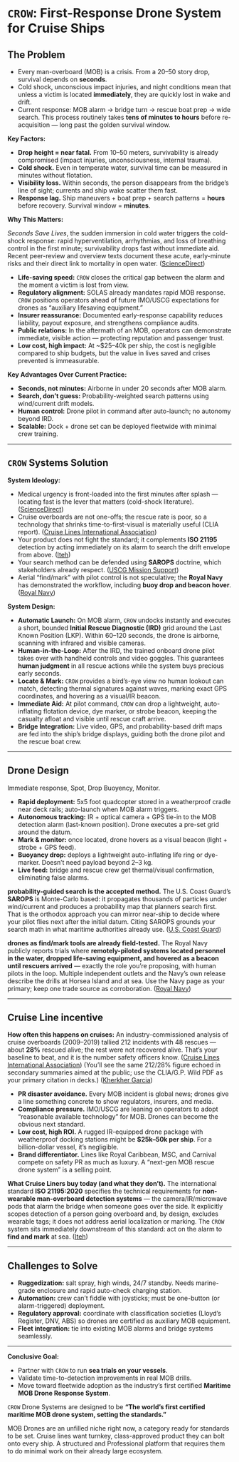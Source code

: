 
# `CROW`: First-Response Drone System for Cruise Ships

## The Problem

* Every man-overboard (MOB) is a crisis. From a 20–50 story drop, survival depends on **seconds**.
* Cold shock, unconscious impact injuries, and night conditions mean that unless a victim is located **immediately**, they are quickly lost in wake and drift.
* Current response: MOB alarm → bridge turn → rescue boat prep → wide search. This process routinely takes **tens of minutes to hours** before re-acquisition — long past the golden survival window.

**Key Factors:**

* **Drop height = near fatal.** From 10–50 meters, survivability is already compromised (impact injuries, unconsciousness, internal trauma).
* **Cold shock.** Even in temperate water, survival time can be measured in minutes without flotation.
* **Visibility loss.** Within seconds, the person disappears from the bridge’s line of sight; currents and ship wake scatter them fast.
* **Response lag.** Ship maneuvers + boat prep + search patterns = **hours** before recovery. Survival window = **minutes**.

**Why This Matters:**

*Seconds Save Lives*, the sudden immersion in cold water triggers the cold-shock response: rapid hyperventilation, arrhythmias, and loss of breathing control in the first minute; survivability drops fast without immediate aid. Recent peer-review and overview texts document these acute, early-minute risks and their direct link to mortality in open water. ([ScienceDirect](https://www.sciencedirect.com/science/article/pii/S0306456523003169?utm_source=chatgpt.com "Habituation of the cold shock response: A systematic ..."))

* **Life-saving speed:** `CROW` closes the critical gap between the alarm and the moment a victim is lost from view.
* **Regulatory alignment:** SOLAS already mandates rapid MOB response. `CROW` positions operators ahead of future IMO/USCG expectations for drones as “auxiliary lifesaving equipment.”
* **Insurer reassurance:** Documented early-response capability reduces liability, payout exposure, and strengthens compliance audits.
* **Public relations:** In the aftermath of an MOB, operators can demonstrate immediate, visible action — protecting reputation and passenger trust.
* **Low cost, high impact:** At ~$25–40k per ship, the cost is negligible compared to ship budgets, but the value in lives saved and crises prevented is immeasurable.

**Key Advantages Over Current Practice:**

* **Seconds, not minutes:** Airborne in under 20 seconds after MOB alarm.
* **Search, don’t guess:** Probability-weighted search patterns using wind/current drift models.
* **Human control:** Drone pilot in command after auto-launch; no autonomy beyond IRD.
* **Scalable:** Dock + drone set can be deployed fleetwide with minimal crew training.

---

## `CROW` Systems Solution

**System Ideology:**

* Medical urgency is front-loaded into the first minutes after splash — locating fast is the lever that matters (cold-shock literature). ([ScienceDirect](https://www.sciencedirect.com/science/article/pii/S0306456523003169?utm_source=chatgpt.com "Habituation of the cold shock response: A systematic ..."))
* Cruise overboards are not one-offs; the rescue rate is poor, so a technology that shrinks time-to-first-visual is materially useful (CLIA report). ([Cruise Lines International Association](https://cruising.org/sites/default/files/2025-03/report_operational_incidents_2019-v-1.pdf?utm_source=chatgpt.com "Report on Operational Incidents 2009 to 2019 For CLIA ..."))  
* Your product does not fight the standard; it complements **ISO 21195** detection by acting immediately on its alarm to search the drift envelope from above. ([Iteh](https://cdn.standards.iteh.ai/samples/76051/c3ad63c1e50e4901911cca54874631d9/ISO-21195-2020.pdf?utm_source=chatgpt.com "[PDF] INTERNATIONAL STANDARD ISO 21195"))  
* Your search method can be defended using **SAROPS** doctrine, which stakeholders already respect. ([USCG Mission Support](https://www.dcms.uscg.mil/Our-Organization/Assistant-Commandant-for-Acquisitions-CG-9/International-Acquisition/SAROPS/?utm_source=chatgpt.com "Search and Rescue Optimal Planning System"))  
* Aerial “find/mark” with pilot control is not speculative; the **Royal Navy** has demonstrated the workflow, including **buoy drop and beacon hover**. ([Royal Navy](https://www.royalnavy.mod.uk/news/2021/july/02/210702-drone-trials-mob?utm_source=chatgpt.com "Navy tests drones in man overboard trials"))

**System Design:**

* **Automatic Launch:** On MOB alarm, `CROW` undocks instantly and executes a short, bounded **Initial Rescue Diagnostic (IRD)** grid around the Last Known Position (LKP). Within 60–120 seconds, the drone is airborne, scanning with infrared and visible cameras.
* **Human-in-the-Loop:** After the IRD, the trained onboard drone pilot takes over with handheld controls and video goggles. This guarantees **human judgment** in all rescue actions while the system buys precious early seconds.
* **Locate & Mark:** `CROW` provides a bird’s-eye view no human lookout can match, detecting thermal signatures against waves, marking exact GPS coordinates, and hovering as a visual/IR beacon.
* **Immediate Aid:** At pilot command, `CROW` can drop a lightweight, auto-inflating flotation device, dye marker, or strobe beacon, keeping the casualty afloat and visible until rescue craft arrive.
* **Bridge Integration:** Live video, GPS, and probability-based drift maps are fed into the ship’s bridge displays, guiding both the drone pilot and the rescue boat crew.

---

## Drone Design

Immediate response, Spot, Drop Buoyency, Monitor.

* **Rapid deployment:** 5x5 foot quadcopter stored in a weatherproof cradle near deck rails; auto-launch when MOB alarm triggers.
* **Autonomous tracking:** IR + optical camera + GPS tie-in to the MOB detection alarm (last-known position). Drone executes a pre-set grid around the datum.
* **Mark & monitor:** once located, drone hovers as a visual beacon (light + strobe + GPS feed).
* **Buoyancy drop:** deploys a lightweight auto-inflating life ring or dye-marker. Doesn’t need payload beyond 2–3 kg.
* **Live feed:** bridge and rescue crew get thermal/visual confirmation, eliminating false alarms.

**probability-guided search is the accepted method.** The U.S. Coast Guard’s **SAROPS** is Monte-Carlo based: it propagates thousands of particles under wind/current and produces a probability map that planners search first. That is the orthodox approach you can mirror near-ship to decide where your pilot flies next after the initial datum. Citing SAROPS grounds your search math in what maritime authorities already use. ([U.S. Coast Guard](https://www.dco.uscg.mil/Portals/9/CG-5R/SARfactsInfo/SAROPSInforSheet.pdf?utm_source=chatgpt.com "Search and Rescue Optimal Planning System (SAROPS)"))

**drones as find/mark tools are already field-tested.** The Royal Navy publicly reports trials where **remotely-piloted systems located personnel in the water, dropped life-saving equipment, and hovered as a beacon until rescuers arrived** — exactly the role you’re proposing, with human pilots in the loop. Multiple independent outlets and the Navy’s own release describe the drills at Horsea Island and at sea. Use the Navy page as your primary; keep one trade source as corroboration. ([Royal Navy](https://www.royalnavy.mod.uk/news/2021/july/02/210702-drone-trials-mob?utm_source=chatgpt.com "Navy tests drones in man overboard trials"))

---

## Cruise Line incentive

**How often this happens on cruises:** An industry-commissioned analysis of cruise overboards (2009–2019) tallied 212 incidents with 48 rescues — about **28%** rescued alive; the rest were not recovered alive. That’s your baseline to beat, and it is the number safety officers know. ([Cruise Lines International Association](https://cruising.org/sites/default/files/2025-03/report_operational_incidents_2019-v-1.pdf?utm_source=chatgpt.com "Report on Operational Incidents 2009 to 2019 For CLIA ...")) (You’ll see the same 212/28% figure echoed in secondary summaries aimed at the public; use the CLIA/G.P. Wild PDF as your primary citation in decks.) ([Kherkher Garcia](https://www.kherkhergarcia.com/how-common-cruise-guest-overboard-incidents/?utm_source=chatgpt.com "How Common are Cruise Guest Overboard Incidents?"))

* **PR disaster avoidance.** Every MOB incident is global news; drones give a line something concrete to show regulators, insurers, and media.
* **Compliance pressure.** IMO/USCG are leaning on operators to adopt “reasonable available technology” for MOB. Drones can become the obvious next standard.
* **Low cost, high ROI.** A rugged IR-equipped drone package with weatherproof docking stations might be **$25k–50k per ship**. For a billion-dollar vessel, it’s negligible.
* **Brand differentiator.** Lines like Royal Caribbean, MSC, and Carnival compete on safety PR as much as luxury. A “next-gen MOB rescue drone system” is a selling point.

**What Cruise Liners buy today (and what they don’t).** The international standard **ISO 21195:2020** specifies the technical requirements for **non-wearable man-overboard detection systems** — the camera/IR/microwave pods that alarm the bridge when someone goes over the side. It explicitly scopes detection of a person going overboard and, by design, excludes wearable tags; it does not address aerial localization or marking. The `CROW` system sits immediately downstream of this standard: act on the alarm to **find and mark** at sea. ([Iteh](https://cdn.standards.iteh.ai/samples/76051/c3ad63c1e50e4901911cca54874631d9/ISO-21195-2020.pdf?utm_source=chatgpt.com "[PDF] INTERNATIONAL STANDARD ISO 21195"))

---

## Challenges to Solve

* **Ruggedization:** salt spray, high winds, 24/7 standby. Needs marine-grade enclosure and rapid auto-check charging station.
* **Automation:** crew can’t fiddle with joysticks; must be one-button (or alarm-triggered) deployment.
* **Regulatory approval:** coordinate with classification societies (Lloyd’s Register, DNV, ABS) so drones are certified as auxiliary MOB equipment.
* **Fleet integration:** tie into existing MOB alarms and bridge systems seamlessly.

---

**Conclusive Goal:**

* Partner with `CROW` to run **sea trials on your vessels**.
* Validate time-to-detection improvements in real MOB drills.
* Move toward fleetwide adoption as the industry’s first certified **Maritime MOB Drone Response System**.

`CROW` Drone Systems are designed to be **“The world’s first certified maritime MOB drone system, setting the standards.”**

MOB Drones are an unfilled niche right now, a category ready for standards to be set. Cruise lines want turnkey, class-approved product they can bolt onto every ship. A structured and Professional platform that requires them to do minimal work on their already large ecosystem.
